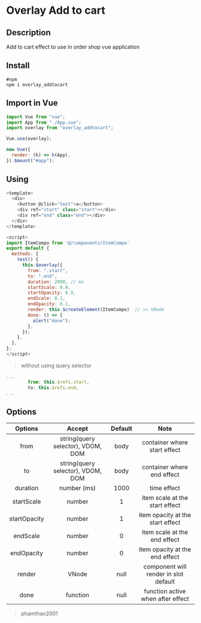 # Overlay Add to cart

## Description

Add to cart effect to use in order shop vue application

## Install

```
#npm
npm i overlay_addtocart
```

## Import in Vue

```javascript
import Vue from "vue";
import App from "./App.vue";
import overlay from "overlay_addtocart";

Vue.use(overlay);

new Vue({
  render: (h) => h(App),
}).$mount("#app");
```

## Using


```javascript
<template>
  <div>
    <button @click="test">a</button>
    <div ref="start" class="start"></div>
    <div ref="end" class="end"></div>
  </div>
</template>

<script>
import ItemCompo from '@/components/ItemCompo'
export default {
  methods: {
    test() {
      this.$overlay({
        from: ".start",
        to: ".end",
        duration: 2000, // ms
        startScale: 0.9,
        startOpacity: 0.9,
        endScale: 0.1,
        endOpacity: 0.1,
        render: this.$createElement(ItemCompo)  // >> VNode
        done: () => {
          alert("done");
        },
      });
    },
  },
};
</script>
```

>without using query selector

```javascript
...
        from: this.$refs.start,
        to: this.$refs.end,
...
```

## Options

| Options       | Accept                            | Default   | Note                                  |
| :-----------: | :-------------------------------: | :-------: | :-----------------------------------: |
| from          | string(query selector), VDOM, DOM | body      | container where start effect          |
| to            | string(query selector), VDOM, DOM | body      | container where end effect            |
| duration      | number (ms)                       | 1000      | time effect                           |
| startScale    | number                            | 1         | item scale at the start effect        |
| startOpacity  | number                            | 1         | item opacity at the start effect      |
| endScale      | number                            | 0         | item scale at the end effect          |
| endOpacity    | number                            | 0         | item opacity at the end effect        |
| render        | VNode                             | null      | component will render in slot default |
| done          | function                          | null      | function active when after effect     |

>phamthao2001
